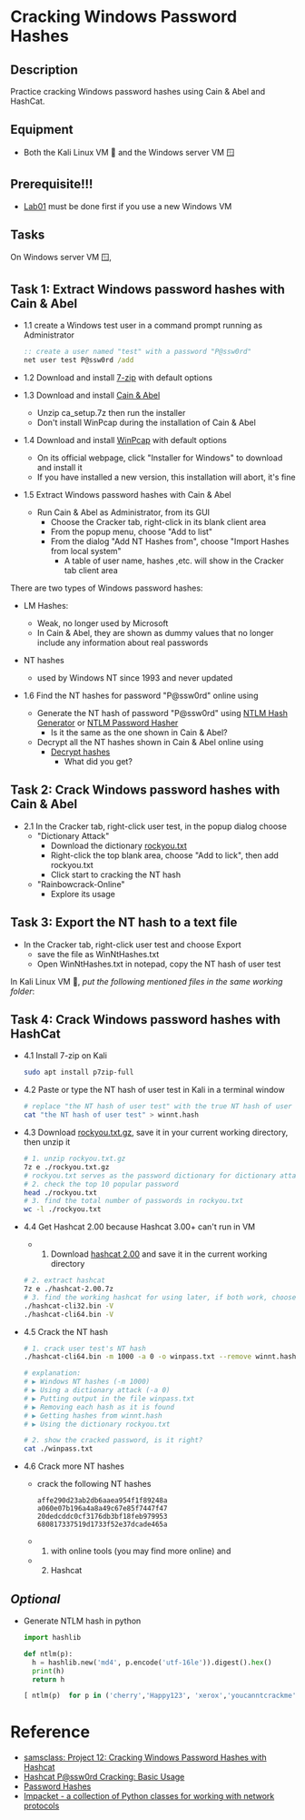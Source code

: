 # Cracking Windows Password Hashes


## Description
Practice cracking Windows password hashes using Cain & Abel and HashCat.

## Equipment
- Both the Kali Linux VM 🐧 and the Windows server VM 🪟

## Prerequisite!!!
- [Lab01](../lab01/README.md) must be done first if you use a new Windows VM


## Tasks
On Windows server VM 🪟, 

Task 1: Extract Windows password hashes with Cain & Abel
---
- 1.1 create a Windows test user in a command prompt running as Administrator
  ```cmd
  :: create a user named "test" with a password "P@ssw0rd"
  net user test P@ssw0rd /add
  ```

- 1.2 Download and install [7-zip](https://www.7-zip.org/) with default options

- 1.3 Download and install [Cain & Abel](../repo/ca_setup.7z)
  - Unzip ca_setup.7z then run the installer
  - Don't install WinPcap during the installation of Cain & Abel

- 1.4 Download and install [WinPcap](https://www.winpcap.org/install/) with default options
  - On its official webpage, click "Installer for Windows" to download and install it
  - If you have installed a new version, this installation will abort, it's fine

- 1.5 Extract Windows password hashes with Cain & Abel
  - Run Cain & Abel as Administrator, from its GUI
    - Choose  the Cracker tab, right-click in its blank client area
    - From the popup menu, choose "Add to list"
    - From the dialog "Add NT Hashes from", choose "Import Hashes from local system"
      - A table of user name, hashes ,etc. will show in the Cracker tab client area

There are two types of Windows password hashes: 
- LM Hashes: 
  - Weak, no longer used by Microsoft
  - In Cain & Abel, they are shown as dummy values that no longer include any information about real passwords
- NT hashes
  - used by Windows NT since 1993 and never updated

- 1.6 Find the NT hashes for password "P@ssw0rd" online using
  - Generate the NT hash of password "P@ssw0rd" using [NTLM Hash Generator](https://codebeautify.org/ntlm-hash-generator) or [NTLM Password Hasher](https://www.browserling.com/tools/ntlm-hash)
    - Is it the same as the one shown in Cain & Abel?
  - Decrypt all the NT hashes shown in Cain & Abel online using
    - [Decrypt hashes](https://hashes.com/en/decrypt/hash)
      - What did you get?


Task 2: Crack Windows password hashes with Cain & Abel
---
- 2.1 In the Cracker tab, right-click user test, in the popup dialog choose 
  - "Dictionary Attack"
    - Download the dictionary [rockyou.txt](https://github.com/brannondorsey/naive-hashcat/releases/download/data/rockyou.txt)
    - Right-click the top blank area, choose "Add to lick", then add rockyou.txt
    - Click start to cracking the NT hash
  - "Rainbowcrack-Online"
    - Explore its usage


Task 3: Export the NT hash to a text file
---
- In the Cracker tab, right-click user test and choose Export
  - save the file as WinNtHashes.txt
  - Open WinNtHashes.txt in notepad, copy the NT hash of user test


In Kali Linux VM 🐧, *put the following mentioned files in the same working folder*:

Task 4: Crack Windows password hashes with HashCat
---
- 4.1 Install 7-zip on Kali
  ```bash
  sudo apt install p7zip-full
  ```
- 4.2 Paste or type the NT hash of user test in Kali in a terminal window
  ```bash
  # replace "the NT hash of user test" with the true NT hash of user test
  cat "the NT hash of user test" > winnt.hash
  ```

- 4.3 Download [rockyou.txt.gz](https://github.com/praetorian-inc/Hob0Rules/blob/master/wordlists/rockyou.txt.gz), save it in your current working directory, then unzip it
  ```bash
  # 1. unzip rockyou.txt.gz
  7z e ./rockyou.txt.gz
  # rockyou.txt serves as the password dictionary for dictionary attack
  # 2. check the top 10 popular password
  head ./rockyou.txt
  # 3. find the total number of passwords in rockyou.txt
  wc -l ./rockyou.txt
  ```

- 4.4 Get Hashcat 2.00 because Hashcat 3.00+ can't run in VM
  - 1. Download [hashcat 2.00](../repo/hashcat-2.00.7z) and save it in the current working directory
  ```bash
  # 2. extract hashcat
  7z e ./hashcat-2.00.7z
  # 3. find the working hashcat for using later, if both work, choose the 64bit, or you may try both
  ./hashcat-cli32.bin -V
  ./hashcat-cli64.bin -V
  ```

- 4.5 Crack the NT hash
  ```bash
  # 1. crack user test's NT hash
  ./hashcat-cli64.bin -m 1000 -a 0 -o winpass.txt --remove winnt.hash ./rockyou.txt

  # explanation:
  # ▶️ Windows NT hashes (-m 1000)
  # ▶️ Using a dictionary attack (-a 0)
  # ▶️ Putting output in the file winpass.txt
  # ▶️ Removing each hash as it is found
  # ▶️ Getting hashes from winnt.hash
  # ▶️ Using the dictionary rockyou.txt

  # 2. show the cracked password, is it right?
  cat ./winpass.txt
  ```

- 4.6 Crack more NT hashes
  - crack the following NT hashes 
    ```
    affe290d23ab2db6aaea954f1f89248a
    a060e07b196a4a8a49c67e85f7447f47
    20dedcddc0cf3176db3bf18feb979953
    680817337519d1733f52e37dcade465a
    ```
  - 1. with online tools (you may find more online) and 
  - 2. Hashcat

*Optional*
---
- Generate NTLM hash in python
  ```python
  import hashlib

  def ntlm(p):
    h = hashlib.new('md4', p.encode('utf-16le')).digest().hex()
    print(h)
    return h

  [ ntlm(p)  for p in ('cherry','Happy123', 'xerox','youcanntcrackme')]
  ```


# Reference
- [samsclass: Project 12: Cracking Windows Password Hashes with Hashcat](https://samsclass.info/123/proj14/123p12winhash.htm)
- [Hashcat P@ssw0rd Cracking: Basic Usage](https://in.security/2022/06/01/hashcat-pssw0rd-cracking-basic-usage/)
- [Password Hashes](https://cybercop-training.ch/?p=213)
- [Impacket - a collection of Python classes for working with network protocols](https://github.com/fortra/impacket)